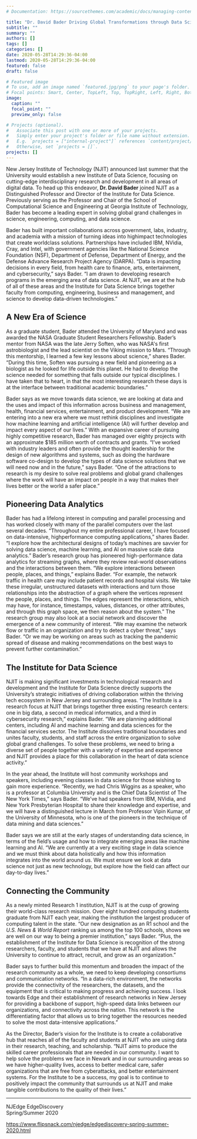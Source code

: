 ```yaml
---
# Documentation: https://sourcethemes.com/academic/docs/managing-content/

title: "Dr. David Bader Driving Global Transformations through Data Science Solutions"
subtitle: ""
summary: ""
authors: []
tags: []
categories: []
date: 2020-05-28T14:29:36-04:00
lastmod: 2020-05-28T14:29:36-04:00
featured: false
draft: false

# Featured image
# To use, add an image named `featured.jpg/png` to your page's folder.
# Focal points: Smart, Center, TopLeft, Top, TopRight, Left, Right, BottomLeft, Bottom, BottomRight.
image:
  caption: ""
  focal_point: ""
  preview_only: false

# Projects (optional).
#   Associate this post with one or more of your projects.
#   Simply enter your project's folder or file name without extension.
#   E.g. `projects = ["internal-project"]` references `content/project/deep-learning/index.md`.
#   Otherwise, set `projects = []`.
projects: []
---
```


New Jersey Institute of Technology
(NJIT) announced last summer that
the University would establish a new
Institute of Data Science, focusing on
cutting-edge interdisciplinary research
and development in all areas of digital
data. To head up this endeavor,
**Dr. David Bader** joined NJIT as a
Distinguished Professor and Director
of the Institute for Data Science.
Previously serving as the Professor and
Chair of the School of Computational
Science and Engineering at Georgia
Institute of Technology, Bader has
become a leading expert in solving
global grand challenges in science,
engineering, computing, and data
science.

Bader has built important
collaborations across government,
labs, industry, and academia with a
mission of turning ideas into highimpact
technologies that create worldclass
solutions. Partnerships have
included IBM, NVidia, Cray, and Intel,
with government agencies like the
National Science Foundation (NSF),
Department of Defense, Department
of Energy, and the Defense Advance
Research Project Agency (DARPA).
“Data is impacting decisions in
every field, from health care to
finance, arts, entertainment, and
cybersecurity,” says Bader. “I am drawn
to developing research programs in
the emerging area of data science.
At NJIT, we are at the hub of all of
these areas and the Institute for Data
Science brings together faculty from
computing, engineering, business and
management, and science to develop
data-driven technologies.”

## A New Era of Science ##

As a graduate student, Bader attended
the University of Maryland and was
awarded the NASA Graduate Student
Researchers Fellowship. Bader’s
mentor from NASA was the late
Jerry Soften, who was NASA's first
astrobiologist and the lead scientist on
the Viking mission to Mars. “Through
this mentorship, I learned a few key
lessons about science,” shares Bader.
“During this time, Soften was pursuing
a new field and pioneering as a
biologist as he looked for life outside
this planet. He had to develop the
science needed for something that
falls outside our typical disciplines. I
have taken that to heart, in that the
most interesting research these days
is at the interface between traditional
academic boundaries.”

Bader says as we move towards
data science, we are looking at
data and the uses and impact of
this information across business
and management, health, financial
services, entertainment, and product
development. “We are entering
into a new era where we must
rethink disciplines and investigate
how machine learning and artificial
intelligence (AI) will further develop
and impact every aspect of our lives.”
With an expansive career of pursuing
highly competitive research, Bader has
managed over eighty projects with an
approximate $185 million worth of
contracts and grants. “I’ve worked with
industry leaders and often provide the
thought leadership for the design of
new algorithms and systems, such as
doing the hardware software co-design
to develop the types of data science
solutions that we will need now and
in the future,” says Bader. “One of the
attractions to research is my desire to
solve real problems and global grand
challenges where the work will have an
impact on people in a way that makes
their lives better or the world a safer
place.”

## Pioneering Data Analytics ##

Bader has had a lifelong interest in
computing and parallel processing
and has worked closely with many
of the parallel computers over the
last several decades. “Throughout
my entire professional career, I have
focused on data-intensive, highperformance
computing applications,”
shares Bader. “I explore how the
architectural designs of today’s
machines are savvier for solving
data science, machine learning, and
AI on massive scale data analytics.”
Bader’s research group has pioneered
high-performance data analytics
for streaming graphs, where they
review real-world observations and
the interactions between them. “We
explore interactions between people,
places, and things,” explains Bader.
“For example, the network traffic
in health care may include patient
records and hospital visits. We take
these irregular, unstructured datasets
with interactions and turn those
relationships into the abstraction of a
graph where the vertices represent the
people, places, and things. The edges
represent the interactions, which
may have, for instance, timestamps,
values, distances, or other attributes,
and through this graph space, we then
reason about the system.”
The research group may also look
at a social network and discover the
emergence of a new community
of interest. “We may examine
the network flow or traffic in an
organization and try to detect a cyber
threat,” says Bader. “Or we may be
working on areas such as tracking
the pandemic spread of disease
and making recommendations on
the best ways to prevent further
contamination.”

## The Institute for Data Science ##

NJIT is making significant investments
in technological research and
development and the Institute for
Data Science directly supports the
University’s strategic initiatives of
driving collaboration within the
thriving tech ecosystem in New Jersey
and surrounding areas. “The Institute
is a research focus at NJIT that brings
together three existing research
centers: one in big data, a second
in medical informatics, and a third
in cybersecurity research,” explains
Bader. “We are planning additional
centers, including AI and machine
learning and data sciences for the
financial services sector. The Institute
dissolves traditional boundaries and
unites faculty, students, and staff
across the entire organization to solve
global grand challenges. To solve these
problems, we need to bring a diverse
set of people together with a variety
of expertise and experience and NJIT
provides a place for this collaboration
in the heart of data science activity.”

In the year ahead, the Institute will
host community workshops and
speakers, including evening classes in
data science for those wishing to gain
more experience. “Recently, we had
Chris Wiggins as a speaker, who is a
professor at Columbia University and
is the Chief Data Scientist of The New
York Times,” says Bader. “We’ve had
speakers from IBM, NVidia, and New
York Presbyterian Hospital to share
their knowledge and expertise, and
we will have a distinguished lecture
in March from Professor Vipin Kumar,
of the University of Minnesota, who is
one of the pioneers in the technique of
data mining and data sciences.”

Bader says we are still at the early
stages of understanding data science,
in terms of the field’s usage and how to
integrate emerging areas like machine
learning and AI. “We are currently at a
very exciting stage in data science and
we must think about data holistically
and how this information integrates
into the world around us. We must
ensure we look at data science not
just as new technology, but explore
how the field can affect our day-to-day
lives.”

## Connecting the Community ##

As a newly minted Research 1
institution, NJIT is at the cusp of
growing their world-class research
mission. Over eight hundred
computing students graduate from
NJIT each year, making the institution
the largest producer of computing
talent in the state. “Our new
designation as an R1 school and the
*U.S. News & World Report* ranking us
among the top 100 schools, shows we
are well on our way to being a premier
institution,” says Bader. “Plus, the
establishment of the Institute for Data
Science is recognition of the strong
researchers, faculty, and students
that we have at NJIT and allows the
University to continue to attract,
recruit, and grow as an organization.”

Bader says to further build this
momentum and broaden the impact
of the research community as a
whole, we need to keep developing
consortiums and communication
networks. “In a data-rich environment,
the networks provide the connectivity
of the researchers, the datasets, and
the equipment that is critical to making
progress and achieving success. I look
towards Edge and their establishment
of research networks in New Jersey
for providing a backbone of support,
high-speed data links between our
organizations, and connectivity
across the nation. This network is the
differentiating factor that allows us to
bring together the resources needed
to solve the most data-intensive
applications.”

As the Director, Bader’s vision for the
Institute is to create a collaborative
hub that reaches all of the faculty
and students at NJIT who are using
data in their research, teaching, and
scholarship. “NJIT aims to produce
the skilled career professionals that
are needed in our community. I want
to help solve the problems we face
in Newark and in our surrounding
areas so we have higher-quality lives,
access to better medical care, safer
organizations that are free from
cyberattacks, and better entertainment
systems. For the Institute to be a
success, my goal is to continue to
positively impact the community
that surrounds us at NJIT and make
tangible contributions to the quality of
their lives.”

---

NJEdge EdgeDiscovery  
Spring/Summer 2020

https://www.flipsnack.com/njedge/edgediscovery-spring-summer-2020.html

